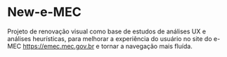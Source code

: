 # New-e-MEC
Projeto de renovação visual como base de estudos de análises UX e análises heurísticas, para melhorar a experiência do usuário no site do e-MEC https://emec.mec.gov.br e tornar a navegação mais fluída.
